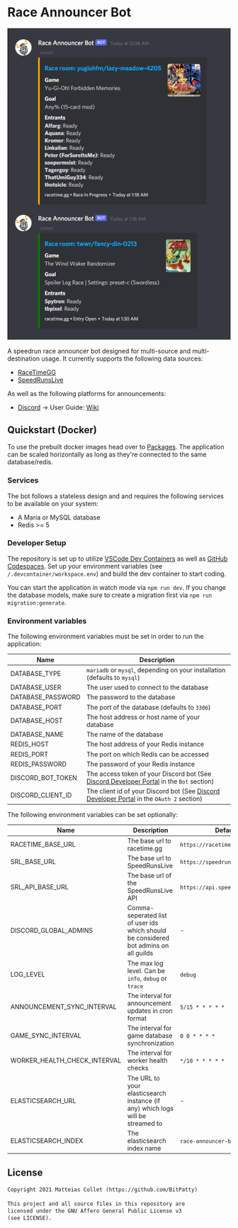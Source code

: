 # Race Announcer Bot

<p align="center">
  <img src="https://github.com/BitPatty/RaceAnnouncerBot/raw/develop/docs/rab_preview.png">
</p>

A speedrun race announcer bot designed for multi-source and multi-destination usage. It currently supports the following data sources:

- [RaceTimeGG](https://racetime.gg/)
- [SpeedRunsLive](https://speedrunslive.com/)

As well as the following platforms for announcements:

- [Discord](https://discord.com/) -> User Guide: [Wiki](https://github.com/BitPatty/RaceAnnouncerBot/wiki/Discord-User-Guide)

## Quickstart (Docker)

To use the prebuilt docker images head over to [Packages](https://github.com/BitPatty?tab=packages&repo_name=RaceAnnouncerBot). The application can be scaled horizontally as long as they're connected to the same database/redis.

### Services

The bot follows a stateless design and and requires the following services to be available on your system:

- A Maria or MySQL database
- Redis >= 5

### Developer Setup

The repository is set up to utilize [VSCode Dev Containers](https://code.visualstudio.com/docs/remote/containers) as well as [GitHub Codespaces](https://github.com/features/codespaces). Set up your environment variables (see `/.devcontainer/workspace.env`) and build the dev container to start coding.

You can start the application in watch mode via `npm run dev`. If you change the database models, make sure to create a migration first via `npm run migration:generate`.

### Environment variables

The following environment variables must be set in order to run the application:

| Name              | Description                                                                                                                              |
| ----------------- | ---------------------------------------------------------------------------------------------------------------------------------------- |
| DATABASE_TYPE     | `mariadb` or `mysql`, depending on your installation (defaults to `mysql`)                                                               |
| DATABASE_USER     | The user used to connect to the database                                                                                                 |
| DATABASE_PASSWORD | The password to the database                                                                                                             |
| DATABASE_PORT     | The port of the database (defaults to `3306`)                                                                                            |
| DATABASE_HOST     | The host address or host name of your database                                                                                           |
| DATABASE_NAME     | The name of the database                                                                                                                 |
| REDIS_HOST        | The host address of your Redis instance                                                                                                  |
| REDIS_PORT        | The port on which Redis can be accessed                                                                                                  |
| REDIS_PASSWORD    | The password of your Redis instance                                                                                                      |
| DISCORD_BOT_TOKEN | The access token of your Discord bot (See [Discord Developer Portal](https://discord.com/developers/applications) in the `Bot` section)  |
| DISCORD_CLIENT_ID | The client id of your Discord bot (See [Discord Developer Portal](https://discord.com/developers/applications) in the `OAuth 2` section) |

The following environment variables can be set optionally:

| Name                         | Description                                                                          | Default                         |
| ---------------------------- | ------------------------------------------------------------------------------------ | ------------------------------- |
| RACETIME_BASE_URL            | The base url to racetime.gg                                                          | `https://racetime.gg`           |
| SRL_BASE_URL                 | The base url to SpeedRunsLive                                                        | `https://speedrunslive.com`     |
| SRL_API_BASE_URL             | The base url of the SpeedRunsLive API                                                | `https://api.speedrunslive.com` |
| DISCORD_GLOBAL_ADMINS        | Comma-seperated list of user ids which should be considered bot admins on all guilds | -                               |
| LOG_LEVEL                    | The max log level. Can be `info`, `debug` or `trace`                                 | `debug`                         |
| ANNOUNCEMENT_SYNC_INTERVAL   | The interval for announcement updates in cron format                                 | `5/15 * * * * *`                |
| GAME_SYNC_INTERVAL           | The interval for game database synchronization                                       | `0 0 * * * * `                  |
| WORKER_HEALTH_CHECK_INTERVAL | The interval for worker health checks                                                | `*/10 * * * * *`                |
| ELASTICSEARCH_URL            | The URL to your elasticsearch instance (if any) which logs will be streamed to       | -                               |
| ELASTICSEARCH_INDEX          | The elasticsearch index name                                                         | `race-announcer-bot`            |

## License

```
Copyright 2021 Matteias Collet (https://github.com/BitPatty)

This project and all source files in this repository are
licensed under the GNU Affero General Public License v3
(see LICENSE).
```

<!--[![FOSSA Status](https://app.fossa.com/api/projects/git%2Bgithub.com%2FBitPatty%2FRaceAnnouncerBot.svg?type=large)](https://app.fossa.com/projects/git%2Bgithub.com%2FBitPatty%2FRaceAnnouncerBot?ref=badge_large)-->
